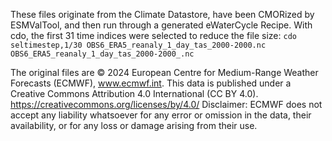 These files originate from the Climate Datastore, have been CMORized by ESMValTool, and then run through a generated eWaterCycle Recipe.
With cdo, the first 31 time indices were selected to reduce the file size:
    `cdo seltimestep,1/30 OBS6_ERA5_reanaly_1_day_tas_2000-2000.nc OBS6_ERA5_reanaly_1_day_tas_2000-2000_.nc`

The original files are © 2024 European Centre for Medium-Range Weather Forecasts (ECMWF), www.ecmwf.int.
This data is published under a Creative Commons Attribution 4.0 International (CC BY 4.0). https://creativecommons.org/licenses/by/4.0/
Disclaimer: ECMWF does not accept any liability whatsoever for any error or omission in the data, their availability, or for any loss or damage arising from their use.
